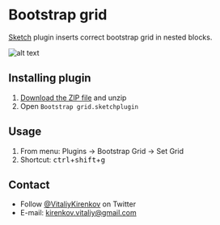 # Bootstrap grid
[Sketch](https://www.sketchapp.com/) plugin inserts correct bootstrap grid in nested blocks.

![alt text](https://github.com/De-La-Vega/BootstrapGrid/blob/master/resources/demo.gif "Bootstrap Grid demo")

## Installing plugin
1. [Download the ZIP file](https://www.google.com) and unzip
2. Open `Bootstrap grid.sketchplugin`

## Usage
1. From menu: Plugins -> Bootstrap Grid -> Set Grid
2. Shortcut: <kbd>ctrl</kbd>+<kbd>shift</kbd>+<kbd>g</kbd>

## Contact
* Follow [@VitaliyKirenkov](https://twitter.com/VitaliyKirenkov) on Twitter
* E-mail: [kirenkov.vitaliy@gmail.com](mailto:kirenkov.vitaliy@gmail.com)
